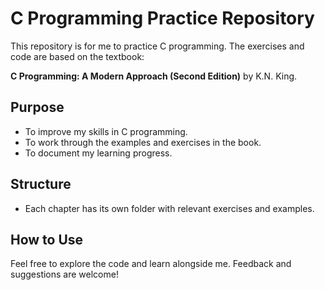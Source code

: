 # C Programming Practice Repository

This repository is for me to practice C programming. The exercises and code are based on the textbook:

**C Programming: A Modern Approach (Second Edition)** by K.N. King.

## Purpose

- To improve my skills in C programming.
- To work through the examples and exercises in the book.
- To document my learning progress.

## Structure

- Each chapter has its own folder with relevant exercises and examples.

## How to Use

Feel free to explore the code and learn alongside me. Feedback and suggestions are welcome!
